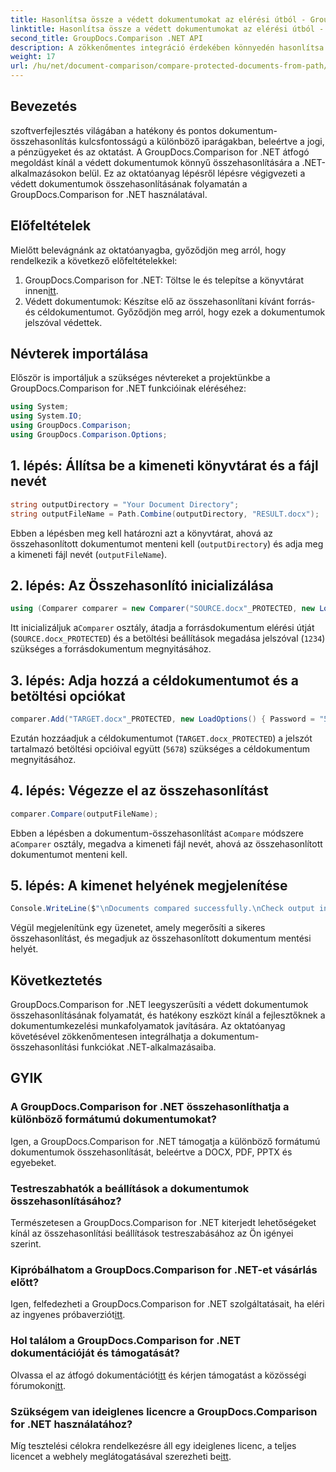 ```yaml
---
title: Hasonlítsa össze a védett dokumentumokat az elérési útból - GroupDocs.Comparison for .NET
linktitle: Hasonlítsa össze a védett dokumentumokat az elérési útból - GroupDocs.Comparison for .NET
second_title: GroupDocs.Comparison .NET API
description: A zökkenőmentes integráció érdekében könnyedén hasonlítsa össze a védett dokumentumokat a .NET-ben a GroupDocs.Comparison segítségével. Fokozza a dokumentumkezelési munkafolyamatot.
weight: 17
url: /hu/net/document-comparison/compare-protected-documents-from-path/
---
```

## Bevezetés
szoftverfejlesztés világában a hatékony és pontos dokumentum-összehasonlítás kulcsfontosságú a különböző iparágakban, beleértve a jogi, a pénzügyeket és az oktatást. A GroupDocs.Comparison for .NET átfogó megoldást kínál a védett dokumentumok könnyű összehasonlítására a .NET-alkalmazásokon belül. Ez az oktatóanyag lépésről lépésre végigvezeti a védett dokumentumok összehasonlításának folyamatán a GroupDocs.Comparison for .NET használatával.
## Előfeltételek
Mielőtt belevágnánk az oktatóanyagba, győződjön meg arról, hogy rendelkezik a következő előfeltételekkel:
1.  GroupDocs.Comparison for .NET: Töltse le és telepítse a könyvtárat innen[itt](https://releases.groupdocs.com/comparison/net/).
2. Védett dokumentumok: Készítse elő az összehasonlítani kívánt forrás- és céldokumentumot. Győződjön meg arról, hogy ezek a dokumentumok jelszóval védettek.

## Névterek importálása
Először is importáljuk a szükséges névtereket a projektünkbe a GroupDocs.Comparison for .NET funkcióinak eléréséhez:
```csharp
using System;
using System.IO;
using GroupDocs.Comparison;
using GroupDocs.Comparison.Options;
```

## 1. lépés: Állítsa be a kimeneti könyvtárat és a fájl nevét
```csharp
string outputDirectory = "Your Document Directory";
string outputFileName = Path.Combine(outputDirectory, "RESULT.docx");
```
Ebben a lépésben meg kell határozni azt a könyvtárat, ahová az összehasonlított dokumentumot menteni kell (`outputDirectory`) és adja meg a kimeneti fájl nevét (`outputFileName`).
## 2. lépés: Az Összehasonlító inicializálása
```csharp
using (Comparer comparer = new Comparer("SOURCE.docx"_PROTECTED, new LoadOptions(){ Password = "1234" }))
```
 Itt inicializáljuk a`Comparer` osztály, átadja a forrásdokumentum elérési útját (`SOURCE.docx_PROTECTED`) és a betöltési beállítások megadása jelszóval (`1234`) szükséges a forrásdokumentum megnyitásához.
## 3. lépés: Adja hozzá a céldokumentumot és a betöltési opciókat
```csharp
comparer.Add("TARGET.docx"_PROTECTED, new LoadOptions() { Password = "5678" });
```
Ezután hozzáadjuk a céldokumentumot (`TARGET.docx_PROTECTED`) a jelszót tartalmazó betöltési opcióival együtt (`5678`) szükséges a céldokumentum megnyitásához.
## 4. lépés: Végezze el az összehasonlítást
```csharp
comparer.Compare(outputFileName);
```
 Ebben a lépésben a dokumentum-összehasonlítást a`Compare` módszere a`Comparer` osztály, megadva a kimeneti fájl nevét, ahová az összehasonlított dokumentumot menteni kell.
## 5. lépés: A kimenet helyének megjelenítése
```csharp
Console.WriteLine($"\nDocuments compared successfully.\nCheck output in {Directory.GetCurrentDirectory()}.");
```
Végül megjelenítünk egy üzenetet, amely megerősíti a sikeres összehasonlítást, és megadjuk az összehasonlított dokumentum mentési helyét.

## Következtetés
GroupDocs.Comparison for .NET leegyszerűsíti a védett dokumentumok összehasonlításának folyamatát, és hatékony eszközt kínál a fejlesztőknek a dokumentumkezelési munkafolyamatok javítására. Az oktatóanyag követésével zökkenőmentesen integrálhatja a dokumentum-összehasonlítási funkciókat .NET-alkalmazásaiba.
## GYIK
### A GroupDocs.Comparison for .NET összehasonlíthatja a különböző formátumú dokumentumokat?
Igen, a GroupDocs.Comparison for .NET támogatja a különböző formátumú dokumentumok összehasonlítását, beleértve a DOCX, PDF, PPTX és egyebeket.
### Testreszabhatók a beállítások a dokumentumok összehasonlításához?
Természetesen a GroupDocs.Comparison for .NET kiterjedt lehetőségeket kínál az összehasonlítási beállítások testreszabásához az Ön igényei szerint.
### Kipróbálhatom a GroupDocs.Comparison for .NET-et vásárlás előtt?
 Igen, felfedezheti a GroupDocs.Comparison for .NET szolgáltatásait, ha eléri az ingyenes próbaverziót[itt](https://releases.groupdocs.com/).
### Hol találom a GroupDocs.Comparison for .NET dokumentációját és támogatását?
 Olvassa el az átfogó dokumentációt[itt](https://tutorials.groupdocs.com/comparison/net/) és kérjen támogatást a közösségi fórumokon[itt](https://forum.groupdocs.com/c/comparison/12).
### Szükségem van ideiglenes licencre a GroupDocs.Comparison for .NET használatához?
 Míg tesztelési célokra rendelkezésre áll egy ideiglenes licenc, a teljes licencet a webhely meglátogatásával szerezheti be[itt](https://purchase.groupdocs.com/buy).